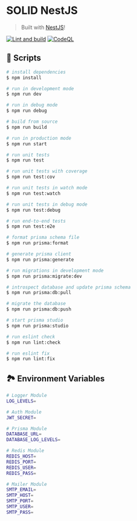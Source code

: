 # SOLID NestJS

> Built with [NestJS](https://nestjs.com/)!

[![Lint and build](https://github.com/bulicmatko/solid-nestjs/actions/workflows/lint-and-build.yml/badge.svg?branch=main)](https://github.com/bulicmatko/solid-nestjs/actions/workflows/lint-and-build.yml)
[![CodeQL](https://github.com/bulicmatko/solid-nestjs/actions/workflows/codeql-analysis.yml/badge.svg)](https://github.com/bulicmatko/solid-nestjs/actions/workflows/codeql-analysis.yml)

## 📜 Scripts

```bash
# install dependencies
$ npm install

# run in development mode
$ npm run dev

# run in debug mode
$ npm run debug

# build from source
$ npm run build

# run in production mode
$ npm run start

# run unit tests
$ npm run test

# run unit tests with coverage
$ npm run test:cov

# run unit tests in watch mode
$ npm run test:watch

# run unit tests in debug mode
$ npm run test:debug

# run end-to-end tests
$ npm run test:e2e

# format prisma schema file
$ npm run prisma:format

# generate prisma client
$ npm run prisma:generate

# run migrations in development mode
$ npm run prisma:migrate:dev

# introspect database and update prisma schema
$ npm run prisma:db:pull

# migrate the database
$ npm run prisma:db:push

# start prisma studio
$ npm run prisma:studio

# run eslint check
$ npm run lint:check

# run eslint fix
$ npm run lint:fix
```

## 🏞 Environment Variables

```bash
# Logger Module
LOG_LEVELS=

# Auth Module
JWT_SECRET=

# Prisma Module
DATABASE_URL=
DATABASE_LOG_LEVELS=

# Redis Module
REDIS_HOST=
REDIS_PORT=
REDIS_USER=
REDIS_PASS=

# Mailer Module
SMTP_EMAIL=
SMTP_HOST=
SMTP_PORT=
SMTP_USER=
SMTP_PASS=
```
